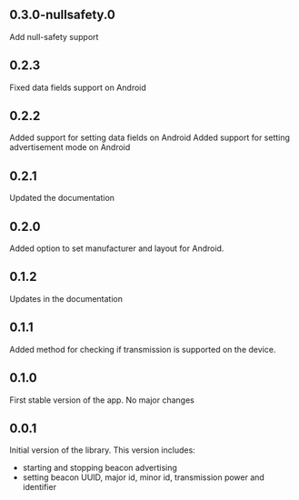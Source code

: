 ## 0.3.0-nullsafety.0

Add null-safety support

## 0.2.3

Fixed data fields support on Android

## 0.2.2

Added support for setting data fields on Android
Added support for setting advertisement mode on Android

## 0.2.1

Updated the documentation

## 0.2.0

Added option to set manufacturer and layout for Android. 


## 0.1.2

Updates in the documentation


## 0.1.1

Added method for checking if transmission is supported on the device.


## 0.1.0

First stable version of the app. No major changes


## 0.0.1

Initial version of the library. This version includes:
* starting and stopping beacon advertising
* setting beacon UUID, major id, minor id, transmission power and identifier 
